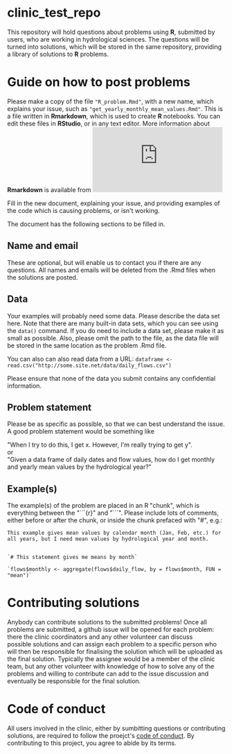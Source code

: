 # clinic_test_repo

This repository will hold questions about problems using **R**, submitted by users, who
are working in hydrological sciences. The questions will be turned into solutions,
which will be stored in the same repository, providing a library of solutions
to **R** problems. 


# Guide on how to post problems

Please make a copy of the file `"R_problem.Rmd"`, with a new name, which
explains your issue, such as `"get_yearly_monthly_mean_values.Rmd"`. This
is a file written in **Rmarkdown**, which is used to create **R** notebooks.
You can edit these files in **RStudio**, or in any text editor.
More information about **Rmarkdown** is available from ![](https://cran.r-project.org/web/packages/rmarkdown/vignettes/rmarkdown.html)

Fill in the new document, explaining your issue, and providing examples of
the code which is causing problems, or isn't working.

The document has the following sections to be filled in.

## Name and email
These are optional, but will enable us to contact you if there are any
questions. All names and emails will be deleted from the .Rmd files when
the solutions are posted.

## Data
Your examples will probably need some data. Please describe the data set here.
Note that there are many built-in data sets, which you can see using the
`data()` command. If you do need to include a data set, please make it as 
small as possible. Also, please omit the path to the file, as the data
file will be stored in the same location as the problem .Rmd file.

You can also can also read data from a URL:
`dataframe <- read.csv("http://some.site.net/data/daily_flows.csv")`

Please ensure that none of the data you submit contains any confidential information.


## Problem statement
Please be as specific as possible, so that we can best understand the issue.
A good problem statement would be something like

"When I try to do this, I get x. However, I'm really trying to get y".  
or  
"Given a data frame of daily dates and flow values, how do I get 
monthly and yearly mean values by the hydrological year?"  


## Example(s)

The example(s) of the problem are placed in an R "chunk", which is everything
between the "\`\`\`{r}" and "\`\`\`". Please include lots of comments, either before 
or after the chunk, or inside the chunk prefaced with "#", e.g.:


`This example gives mean values by calendar month (Jan, Feb, etc.) for all years, but
I need mean values by hydrological year and month.`  

 ```{r}   
 
 `# This statement gives me means by month`  
 
`flows$monthly <- aggregate(flows$daily_flow, by = flows$month, FUN = "mean")`

  ```  



# Contributing solutions 

Anybody can contribute solutions to the submitted problems! Once all problems are submitted, a github issue will be opened for each problem: there the clinic coordinators and any other volunteer can discuss possible solutions and can assign each problem to a specific person who will then be responsible for finalising the solution which will be uploaded as the final solution. Typically the assignee would be a member of the clinic team, but any other volunteer with knowledge of how to solve any of the problems and willing to contribute can add to the issue discussion and eventually be responsible for the final solution. 


# Code of conduct 

All users involved in the clinic, either by sumbitting questions or contributing solutions, are required to follow the proejct's [code of conduct](https://github.com/strnda/clinic_test_repo/blob/main/CODE_OF_CONDUCT.md). By contributing to this project, you agree to abide by its terms.

